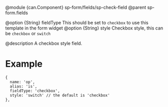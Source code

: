 
@module {can.Component} sp-form/fields/sp-check-field <sp-check-field />
@parent sp-form.fields

@option {String} fieldType This should be set to `checkbox` to use this template in the form widget
@option {String} style Checkbox style, this can be `checkbox` or `switch`

@description
A checkbox style field.
# Example
```
{
  name: 'op',
  alias: 'is',
  fieldType: 'checkbox',
  style: 'switch' // the default is 'checkbox'
},
```
